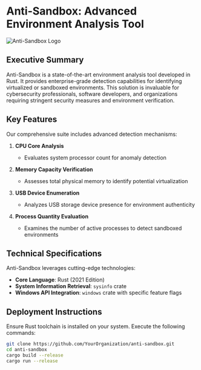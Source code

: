 # Anti-Sandbox: Advanced Environment Analysis Tool

![Anti-Sandbox Logo](https://imagedelivery.net/95QNzrEeP7RU5l5WdbyrKw/7f108399-1282-4488-890a-4ebf5a034f00/avatar)

## Executive Summary

Anti-Sandbox is a state-of-the-art environment analysis tool developed in Rust. It provides enterprise-grade detection capabilities for identifying virtualized or sandboxed environments. This solution is invaluable for cybersecurity professionals, software developers, and organizations requiring stringent security measures and environment verification.

## Key Features

Our comprehensive suite includes advanced detection mechanisms:

1. **CPU Core Analysis**
   - Evaluates system processor count for anomaly detection

2. **Memory Capacity Verification**
   - Assesses total physical memory to identify potential virtualization

3. **USB Device Enumeration**
   - Analyzes USB storage device presence for environment authenticity

4. **Process Quantity Evaluation**
   - Examines the number of active processes to detect sandboxed environments

## Technical Specifications

Anti-Sandbox leverages cutting-edge technologies:

- **Core Language**: Rust (2021 Edition)
- **System Information Retrieval**: `sysinfo` crate
- **Windows API Integration**: `windows` crate with specific feature flags

## Deployment Instructions

Ensure Rust toolchain is installed on your system. Execute the following commands:

```sh
git clone https://github.com/YourOrganization/anti-sandbox.git
cd anti-sandbox
cargo build --release
cargo run --release
